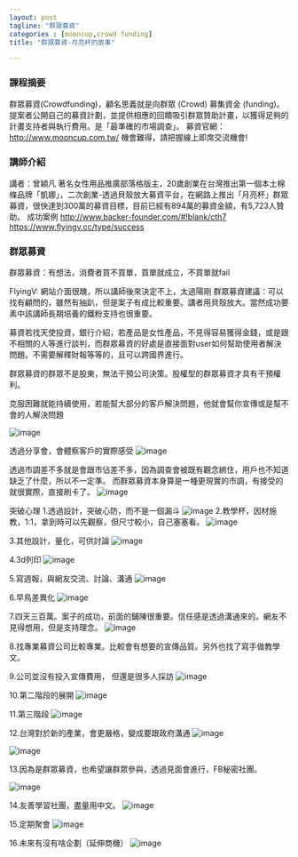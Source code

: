 ```yaml
---
layout: post
tagline: "群眾募資"
categories : [mooncup,crowd funding]
title: "群眾募資-月亮杯的故事"

---
```

### 課程摘要
 
群眾募資(Crowdfunding)，顧名思義就是向群眾 (Crowd) 募集資金 (funding)。提案者公開自己的募資計劃，並提供相應的回饋吸引群眾贊助計畫，以獲得足夠的計畫支持者與執行費用。是「最準確的市場調查」。
募資官網：http://www.mooncup.com.tw/
機會難得，請把握線上即席交流機會!
 
### 講師介紹
講者：曾穎凡
著名女性用品推廣部落格版主，20歲創業在台灣推出第一個本土棉條品牌「凱娜」，二次創業-透過貝殼放大募資平台，在網路上推出「月亮杯」群眾募資，很快達到300萬的募資目標，目前已經有894萬的募資金額，有5,723人贊助。
成功案例
http://www.backer-founder.com/#!blank/cth7
https://www.flyingv.cc/type/success

### 群眾募資

群眾募資：有想法，消費者買不買單，買單就成立，不買單就fail

FlyingV: 網站介面很醜，所以講師後來決定不上，太過陽剛
群眾募資建議：可以找有顧問的，雖然有抽趴，但是案子有成比較重要。講者用貝殼放大。當然成功要素中該講師長期培養的鐵粉支持也很重要。


募資若找天使投資，銀行介紹，若產品是女性產品，不見得容易獲得金錢，或是跟不相關的人等進行談判，而群眾募資的好處是直接面對user如何幫助使用者解決問題。不需要解釋財報等等的，且可以跨國界進行。

群眾募資的群眾不是股東，無法干預公司決策。股權型的群眾募資才具有干預權利。


克服困難就能持續使用，若能幫大部分的客戶解決問題，他就會幫你宣傳或是幫不會的人解決問題

![image](https://farm2.staticflickr.com/1709/26083780614_e19458c41a_o.png)

透過分享會，會體察客戶的實際感受
![image](https://farm2.staticflickr.com/1719/26689673145_d6f4108148_o.png)



透過市調差不多就是會跟市佔差不多，因為調查會被既有觀念綁住，用戶也不知道缺乏了什麼，所以不一定準。
而群眾募資本身算是一種更現實的市調，有接受的就很實際，直接刷卡了。
![image](https://farm2.staticflickr.com/1708/26416485470_722d9c511e_o.png)


突破心理
1.透過設計，突破心防，而不是一個漏斗
![image](https://farm2.staticflickr.com/1688/26689720725_0c32566fc2_o.png)
2.教學杯，因材施教，1:1，拿到時可以先觀察，但尺寸較小，自己塞塞看。
![image](https://farm2.staticflickr.com/1465/26623560201_1214753b3c_o.png)

3.其他設計，量化，可供討論
![image](https://farm2.staticflickr.com/1564/26662857996_2514cf17fe_o.png)

4.3d列印
![image](https://farm2.staticflickr.com/1569/26416610720_01c4dd0f90_o.png)

5.寫週報，與網友交流、討論、溝通
![image](https://farm2.staticflickr.com/1628/26416614730_8787a58113_o.png)

6.早鳥差異化
![image](https://farm2.staticflickr.com/1638/26689833695_551de9a3b2_o.png)

7.四天三百萬。案子的成功，前面的鋪陳很重要。信任感是透過溝通來的。網友不見得想用，但是支持理念。
![image](https://farm2.staticflickr.com/1641/26596880312_a7251736cb_o.png)

8.找專業募資公司比較專業。比較會有想要的宣傳品質。另外也找了寫手做教學文。

9.公司並沒有投入宣傳費用，
但還是很多人採訪
![image](https://farm2.staticflickr.com/1687/26689900575_c53c91118b_o.png)

10.第二階段的展開
![image](https://farm2.staticflickr.com/1520/26416718720_379c80ea13_o.png)

11.第三階段
![image](https://farm2.staticflickr.com/1550/26085843973_4f2b194aa0_o.png)

12.台灣對於新的產業，會更嚴格，變成要跟政府溝通
![image](https://farm2.staticflickr.com/1611/26085869153_1410bbb9ee_o.png)

![image](https://farm2.staticflickr.com/1549/26085879633_bb4fda5fb7_o.png)


13.因為是群眾募資，也希望讓群眾參與，透過見面會進行，FB秘密社團。

![image](https://farm2.staticflickr.com/1672/26085918073_5498a9719f_o.png)

14.友善學習社團，盡量用中文。
![image](https://farm2.staticflickr.com/1518/26663114846_56c98d2f04_o.png)

15.定期聚會
![image](https://farm2.staticflickr.com/1610/26663132016_d2d9974af5_o.png)

16.未來有沒有啥企劃（延伸商機）
![image](https://farm2.staticflickr.com/1707/26597105972_c2f6366db8_o.png)

